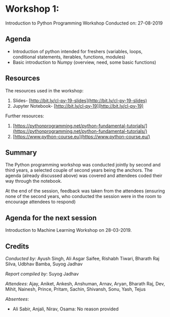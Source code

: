 # Workshop 1:
Introduction to Python Programming Workshop
Conducted on: 27-08-2019

## Agenda
- Introduction of python intended for freshers (variables, loops, conditional statements, iterables, functions, modules)
- Basic introduction to Numpy (overview, need, some basic functions)

## Resources
The resources used in the workshop:

1. Slides- [http://bit.ly/cl-py-19-slides](http://bit.ly/cl-py-19-slides)
2. Jupyter Notebook- [http://bit.ly/cl-py-19](http://bit.ly/cl-py-19)

Further resources:

1. [https://pythonprogramming.net/python-fundamental-tutorials/](https://pythonprogramming.net/python-fundamental-tutorials/)
2. [https://www.python-course.eu](https://www.python-course.eu/)

## Summary
The Python programming workshop was conducted jointly by second and third years, a selected couple of second years being the anchors. The agenda (already discussed above) was covered and attendees coded their way through the notebook. 

At the end of the session, feedback was taken from the attendees (ensuring none of the second years, who conducted the session were in the room to encourage attendees to respond)

## Agenda for the next session
Introduction to Machine Learning Workshop on 28-03-2019.

## Credits
*Conducted by:* Ayush Singh, Ali Asgar Saifee, Rishabh Tiwari, Bharath Raj Silva, Udbhav Bamba, Suyog Jadhav

*Report compiled by*: Suyog Jadhav

*Attendees*: Ajay, Aniket, Ankesh, Anshuman, Arnav, Aryan, Bharath Raj, Dev, Mihit, Nainesh, Prince, Pritam, Sachin, Shivansh, Sonu, Yash, Tejus

*Absentees*: 

- Ali Sabir, Anjali, Nirav, Osama: No reason provided